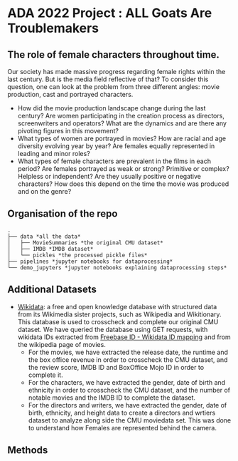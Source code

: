 # ADA 2022 Project :  ALL Goats Are Troublemakers

## The role of female characters throughout time.
Our society has made massive progress regarding female rights within the last century. But is the media field reflective of that? To consider this question, one can look at the problem from three different angles: movie production, cast and portrayed characters.
* How did the movie production landscape change during the last century? Are women participating in the creation process as directors, screenwriters and operators? What are the dynamics and are there any pivoting figures in this movement?
* What types of women are portrayed in movies? How are racial and age diversity evolving year by year? Are females equally represented in leading and minor roles?
* What types of female characters are prevalent in the films in each period? Are females portrayed as weak or strong? Primitive or complex? Helpless or independent? Are they usually positive or negative characters? How does this depend on the time the movie was produced and on the genre?


## Organisation of the repo
```
.
├── data *all the data*
│   ├── MovieSummaries *the original CMU dataset*
│   ├── IMDB *IMDB dataset*
│   └── pickles *the processed pickle files*
├── pipelines *jupyter notebooks for dataprocessing*
└── demo_jupyters *jupyter notebooks explaining dataprocessing steps*
```  
## Additional Datasets

* [Wikidata](https://www.wikidata.org/wiki/Wikidata:Main_Page): a free and open knowledge database with structured data from its Wikimedia sister projects, such as Wikipedia and Wikitionary. This database is used to crosscheck and complete our original CMU dataset. We have queried the database using GET requests, with wikidata IDs extracted from [Freebase ID - Wikidata ID mapping](https://developers.google.com/freebase#freebase-wikidata-mappings) and from the wikipedia page of movies.
  * For the movies, we have extracted the release date, the runtime and the box office revenue in order to crosscheck the CMU dataset, and the review score, IMDB ID and BoxOffice Mojo ID in order to complete it.
  * For the characters, we have extracted the gender, date of birth and ethnicity in order to crosscheck the CMU dataset, and the number of notable movies and the IMDB ID to complete the dataset.
  * For the directors and writers, we have extracted the gender, date of birth, ethnicity, and height data to create a directors and wrtiers dataset to analyze along side the CMU moviedata set. This was done to understand how Females are represented behind the camera.


  
## Methods


